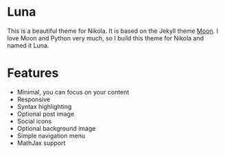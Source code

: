 # Luna
This is a beautiful theme for Nikola. It is based on the Jekyll theme [Moon](https://github.com/TaylanTatli/Moon). I love Moon and Python very much, so I build this theme for Nikola and named it Luna.

# Features
- Minimal, you can focus on your content
- Responsive
- Syntax highlighting
- Optional post image
- Social icons
- Optional background image
- Simple navigation menu
- MathJax support

